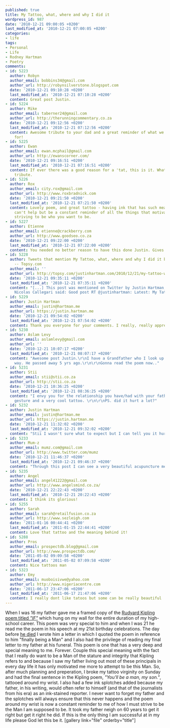 ```yaml
---
published: true
title: My Tattoo, what, where and why I did it
wordpress_id: 987
date: '2010-12-21 09:00:05 +0200'
last_modified_at: '2010-12-21 07:00:05 +0200'
categories:
- life
tags:
- Personal
- Life
- Rodney Hartman
- Poetry
comments:
- id: 5223
  author: Robyn
  author_email: bobbins34@gmail.com
  author_url: http://robynsilverstone.blogspot.com
  date: '2010-12-21 09:10:28 +0200'
  last_modified_at: '2010-12-21 07:10:28 +0200'
  content: Great post Justin.
- id: 5224
  author: Mike
  author_email: taberner24@gmail.com
  author_url: http://therunningcommentary.co.za
  date: '2010-12-21 09:12:56 +0200'
  last_modified_at: '2010-12-21 07:12:56 +0200'
  content: Awesome tribute to your dad and a great reminder of what we should be striving
    for!
- id: 5225
  author: Ewan
  author_email: ewan.mcphail@gmail.com
  author_url: http://ewanscorner.com/
  date: '2010-12-21 09:16:51 +0200'
  last_modified_at: '2010-12-21 07:16:51 +0200'
  content: If ever there was a good reason for a 'tat, this is it. What a wonderful
    tribute.
- id: 5226
  author: Rox
  author_email: city.rox@gmail.com
  author_url: http://www.roxbradnick.com
  date: '2010-12-21 09:21:50 +0200'
  last_modified_at: '2010-12-21 07:21:50 +0200'
  content: Lovely poem, and great tattoo - having ink that has such meaning and inspiration
    can't help but be a constant reminder of all the things that motivate you to keep
    striving to be who you want to be.
- id: 5227
  author: Etienne
  author_email: etienne@crackberry.com
  author_url: http://www.goodseo.co.za
  date: '2010-12-21 09:22:00 +0200'
  last_modified_at: '2010-12-21 07:22:00 +0200'
  content: You needed no better reason to have this done Justin. Gives me goosebumps.
- id: 5228
  author: Tweets that mention My Tattoo, what, where and why I did it by Justin Hartman
    -- Topsy.com
  author_email: ''
  author_url: http://topsy.com/justinhartman.com/2010/12/21/my-tattoo-what-where-and-why-i-did-it/?utm_source=pingback&amp;utm_campaign=L2
  date: '2010-12-21 09:35:11 +0200'
  last_modified_at: '2010-12-21 07:35:11 +0200'
  content: "[...] This post was mentioned on Twitter by Justin Hartman, Nicolas Callegari.
    Nicolas Callegari said: Good post RT @justinhartman: Latest: My Tattoo, what, where and why I did it http://bit.ly/hB9gd0 [...]"
- id: 5229
  author: Justin Hartman
  author_email: justin@hartman.me
  author_url: https://justin.hartman.me
  date: '2010-12-21 09:54:02 +0200'
  last_modified_at: '2010-12-21 07:54:02 +0200'
  content: Thank you everyone for your comments. I really, really appreciate it!!!!
- id: 5230
  author: Aslam Levy
  author_email: aslamlevy@gmail.com
  author_url: ''
  date: '2010-12-21 10:07:17 +0200'
  last_modified_at: '2010-12-21 08:07:17 +0200'
  content: "Awesome post Justin.\r\nI have a Grandfather who I look up to in the same
    way. He passed away 5 yrs ago.\r\n\r\nGonna read the poem now.."
- id: 5231
  author: Stii
  author_email: stii@stii.co.za
  author_url: http://stii.co.za
  date: '2010-12-21 10:36:25 +0200'
  last_modified_at: '2010-12-21 08:36:25 +0200'
  content: "I envy you for the relationship you have/had with your father. Awesome
    gesture and a very cool tattoo. \r\n\r\nPS. did it hurt a lot?"
- id: 5232
  author: Justin Hartman
  author_email: justin@hartman.me
  author_url: https://justin.hartman.me
  date: '2010-12-21 11:32:02 +0200'
  last_modified_at: '2010-12-21 09:32:02 +0200'
  content: "Stii I wasn't sure what to expect but I can tell you it hurt a lot more than I thought it would. Certain parts of the tattoo were fine and bearable but the inside of the arm and the wrist bone were pretty excruciating.\r\n\r\nOverall though, of the 30 min that it took to do it, maybe 5 min was unbearable and the rest was manageable. I think though that those 5 min is what stuck after.\r\n\r\nGuys told me before it feels a lot like a cat digging its claws and scratching you and they're right. It's the best way to describe it."
- id: 5233
  author: Mum-z
  author_email: mumz.com@gmail.com
  author_url: http://www.twitter.com/mumz
  date: '2010-12-21 11:46:37 +0200'
  last_modified_at: '2010-12-21 09:46:37 +0200'
  content: "Through this post I can see a very beautiful acupuncture metaphor. Acupuncture is a method of encouraging the body to promote natural healing and to improve functioning. Though the process may involve a piercing of the skin and some degree of pain, the outcome is that is nourishes the tissues, blood flow and nervous pulses of the body.\r\n\r\nThe piercing of this tattoo, painful as it was to go through, has allowed for you to nourish your soul and spirit. I just have to say, it takes a very special bond between a father and a son to be able to make me write anything this deep. Very good post..."
- id: 5235
  author: Angel
  author_email: angel41222@gmail.com
  author_url: http://www.angelsmind.co.za/
  date: '2010-12-21 22:22:43 +0200'
  last_modified_at: '2010-12-21 20:22:43 +0200'
  content: I think its glorious!
- id: 5255
  author: Sarah
  author_email: sarah@retailfusion.co.za
  author_url: http://www.sezleigh.com
  date: '2011-01-16 00:44:41 +0200'
  last_modified_at: '2011-01-15 22:44:41 +0200'
  content: Love that tattoo and the meaning behind it!
- id: 5288
  author: Pros
  author_email: prospectdb.blog@gmail.com
  author_url: http://www.prospectdb.com/
  date: '2011-05-02 09:09:58 +0200'
  last_modified_at: '2011-05-02 07:09:58 +0200'
  content: Nice tattoos man
- id: 5323
  author: Emy
  author_email: muoboisivwe@yahoo.com
  author_url: http://www.nigeriacentre.com
  date: '2011-06-17 23:47:06 +0200'
  last_modified_at: '2011-06-17 21:47:06 +0200'
  content: I really dont like tatoos but some can be really beautiful
---
```

When I was 16 my father gave me a framed copy of the <a href="http://www.kipling.org.uk/poems_if.htm" target="_blank">Rudyard Kipling poem titled <em>"IF"</em></a> which hung on my wall for the entire duration of my high-school career. This poem was very special to him and when I was 21 he read me the poem in his speech at my 21st birthday celebrations. The day before <a href="/2010/05/19/in-loving-memory-rodney-john-hartman-25021949-19052010/">he died</a> I wrote him a letter in which I quoted the poem in reference to him "finally being a Man" and I also had the privilege of reading my final letter to my father at his funeral. This poem is one that has a very deep and special meaning to me. Forever.
Couple this special meaning with the fact that I really do want to be a Man of the stature and integrity that Kipling refers to and because I saw my father living out most of these principals in every day life it has only motivated me more to attempt to be this Man. 
So, after much planning and preperation, I broke my tattoo virginity on Sunday and had the final sentence in the Kipling poem, <em>"You'll be a man, my son."</em>, tattooed around my wrist. I also had a few ink splotches added because my father, in his writing, would often refer to himself (and that of the journalists from his era) as an ink-stained reporter.
I never want to forget my father and the splotches will always ensure that this never happens and the poem around my wrist is now a constant reminder to me of how I must strive to be the Man I am supposed to be. It took my father neigh on 60 years to get it right but get it right he did. If this is the only thing I am successful at in my life please God let this be it.
[gallery link="file" orderby="title"]

